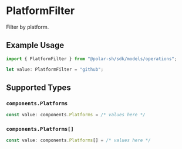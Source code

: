 # PlatformFilter

Filter by platform.

## Example Usage

```typescript
import { PlatformFilter } from "@polar-sh/sdk/models/operations";

let value: PlatformFilter = "github";
```

## Supported Types

### `components.Platforms`

```typescript
const value: components.Platforms = /* values here */
```

### `components.Platforms[]`

```typescript
const value: components.Platforms[] = /* values here */
```


